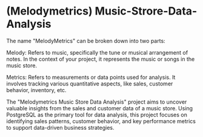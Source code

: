 # (Melodymetrics) Music-Strore-Data-Analysis
The name "MelodyMetrics" can be broken down into two parts:

Melody: Refers to music, specifically the tune or musical arrangement of notes. In the context of your project, it represents the music or songs in the music store.

Metrics: Refers to measurements or data points used for analysis. It involves tracking various quantitative aspects, like sales, customer behavior, inventory, etc.

The "Melodymetrics Music Store Data Analysis" project aims to uncover valuable insights from the sales and customer data of a music store. Using PostgreSQL as the primary tool for data analysis, this project focuses on identifying sales patterns, customer behavior, and key performance metrics to support data-driven business strategies.
